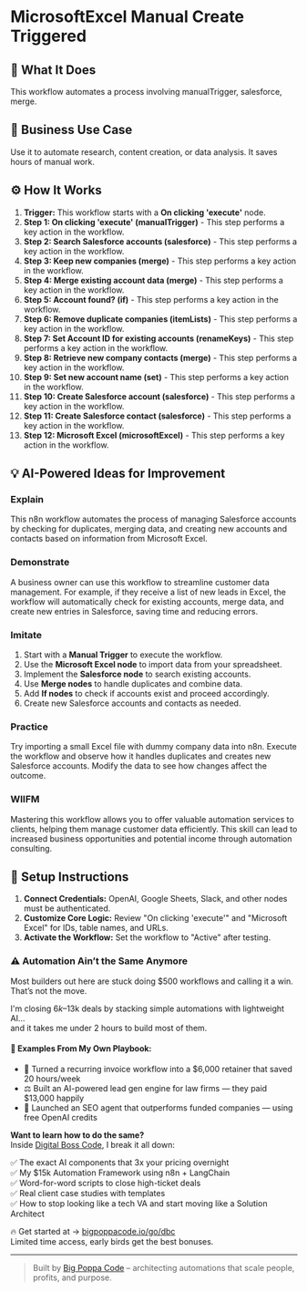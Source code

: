 # MicrosoftExcel Manual Create Triggered

## 🚀 What It Does
This workflow automates a process involving manualTrigger, salesforce, merge.

## 💼 Business Use Case
Use it to automate research, content creation, or data analysis. It saves hours of manual work.

## ⚙️ How It Works
1.  **Trigger:** This workflow starts with a **On clicking 'execute'** node.
2. **Step 1: On clicking 'execute' (manualTrigger)** - This step performs a key action in the workflow.
3. **Step 2: Search Salesforce accounts (salesforce)** - This step performs a key action in the workflow.
4. **Step 3: Keep new companies (merge)** - This step performs a key action in the workflow.
5. **Step 4: Merge existing account data (merge)** - This step performs a key action in the workflow.
6. **Step 5: Account found? (if)** - This step performs a key action in the workflow.
7. **Step 6: Remove duplicate companies (itemLists)** - This step performs a key action in the workflow.
8. **Step 7: Set Account ID for existing accounts (renameKeys)** - This step performs a key action in the workflow.
9. **Step 8: Retrieve new company contacts (merge)** - This step performs a key action in the workflow.
10. **Step 9: Set new account name (set)** - This step performs a key action in the workflow.
11. **Step 10: Create Salesforce account (salesforce)** - This step performs a key action in the workflow.
12. **Step 11: Create Salesforce contact (salesforce)** - This step performs a key action in the workflow.
13. **Step 12: Microsoft Excel (microsoftExcel)** - This step performs a key action in the workflow.

## 💡 AI-Powered Ideas for Improvement
### Explain
This n8n workflow automates the process of managing Salesforce accounts by checking for duplicates, merging data, and creating new accounts and contacts based on information from Microsoft Excel.

### Demonstrate
A business owner can use this workflow to streamline customer data management. For example, if they receive a list of new leads in Excel, the workflow will automatically check for existing accounts, merge data, and create new entries in Salesforce, saving time and reducing errors.

### Imitate
1. Start with a **Manual Trigger** to execute the workflow.
2. Use the **Microsoft Excel node** to import data from your spreadsheet.
3. Implement the **Salesforce node** to search existing accounts.
4. Use **Merge nodes** to handle duplicates and combine data.
5. Add **If nodes** to check if accounts exist and proceed accordingly.
6. Create new Salesforce accounts and contacts as needed.

### Practice
Try importing a small Excel file with dummy company data into n8n. Execute the workflow and observe how it handles duplicates and creates new Salesforce accounts. Modify the data to see how changes affect the outcome.

### WIIFM
Mastering this workflow allows you to offer valuable automation services to clients, helping them manage customer data efficiently. This skill can lead to increased business opportunities and potential income through automation consulting.

## 🔧 Setup Instructions
1. **Connect Credentials:** OpenAI, Google Sheets, Slack, and other nodes must be authenticated.
2. **Customize Core Logic:** Review "On clicking 'execute'" and "Microsoft Excel" for IDs, table names, and URLs.
3. **Activate the Workflow:** Set the workflow to "Active" after testing.

### ⚠️ Automation Ain’t the Same Anymore

Most builders out here are stuck doing $500 workflows and calling it a win.  
That’s not the move.  

I'm closing $6k–$13k deals by stacking simple automations with lightweight AI...  
and it takes me under 2 hours to build most of them.

#### 🧠 Examples From My Own Playbook:
- 🔁 Turned a recurring invoice workflow into a $6,000 retainer that saved 20 hours/week  
- ⚖️ Built an AI-powered lead gen engine for law firms — they paid $13,000 happily  
- 🚀 Launched an SEO agent that outperforms funded companies — using free OpenAI credits  

**Want to learn how to do the same?**  
Inside [Digital Boss Code](https://bigpoppacode.io/go/dbc), I break it all down:

✅ The exact AI components that 3x your pricing overnight  
✅ My $15k Automation Framework using n8n + LangChain  
✅ Word-for-word scripts to close high-ticket deals  
✅ Real client case studies with templates  
✅ How to stop looking like a tech VA and start moving like a Solution Architect  

🔥 Get started at → [bigpoppacode.io/go/dbc](https://bigpoppacode.io/go/dbc)  
Limited time access, early birds get the best bonuses.

---
> Built by [Big Poppa Code](https://bigpoppacode.io) – architecting automations that scale people, profits, and purpose.
